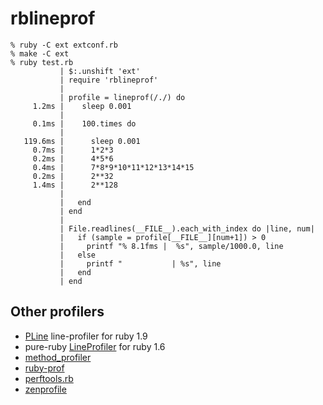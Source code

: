 # rblineprof

```
% ruby -C ext extconf.rb
% make -C ext
% ruby test.rb 
           | $:.unshift 'ext'
           | require 'rblineprof'
           | 
           | profile = lineprof(/./) do
     1.2ms |    sleep 0.001
           | 
     0.1ms |    100.times do
           | 
   119.6ms |      sleep 0.001
     0.7ms |      1*2*3
     0.2ms |      4*5*6
     0.4ms |      7*8*9*10*11*12*13*14*15
     0.2ms |      2**32
     1.4ms |      2**128
           | 
           |   end
           | end
           | 
           | File.readlines(__FILE__).each_with_index do |line, num|
           |   if (sample = profile[__FILE__][num+1]) > 0
           |     printf "% 8.1fms |  %s", sample/1000.0, line
           |   else
           |     printf "           | %s", line
           |   end
           | end
```

## Other profilers

* [PLine](https://github.com/soba1104/PLine) line-profiler for ruby 1.9
* pure-ruby [LineProfiler](http://blade.nagaokaut.ac.jp/cgi-bin/scat.rb/ruby/ruby-talk/18997?help-en) for ruby 1.6
* [method_profiler](https://github.com/change/method_profiler)
* [ruby-prof](https://github.com/rdp/ruby-prof)
* [perftools.rb](https://github.com/tmm1/perftools.rb)
* [zenprofile](https://github.com/seattlerb/zenprofile)
